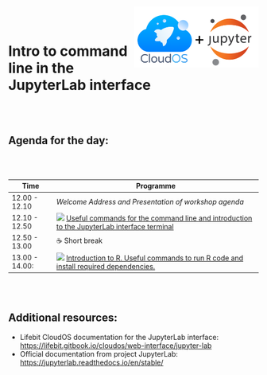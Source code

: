 
<p align="center">
  <img src="https://github.com/lifebit-ai/jax-jupyter/raw/master/img/cloudos_x_jupy.png"  width="250" align="right" >
</p>
<br/><br/>


# Intro to command line in the JupyterLab interface
<br/><br/>


## Agenda for the day:

<br/><br/>

| Time        | Programme       |
| ----------- | --------------------------------------------------------------------------- |
| 12.00 - 12.10 | _Welcome Address and Presentation of workshop agenda_ |
| 12.10 - 12.50 | <img src="https://icon-library.com/images/bash-icon/bash-icon-5.jpg"  width="25">  [Useful commands for the command line and introduction to the JupyterLab interface terminal](https://github.com/lifebit-ai/dry-bench-skills-for-researchers/blob/main/classes/1-intro-to-command-line/1-using-the-command-line.ipynb) |
| 12.50 - 13.00 |:coffee: Short break |
| 13.00 - 14.00:| <img src="https://www.r-project.org/logo/Rlogo.svg"  width="25">  [Introduction to R. Useful commands to run R code and install required dependencies.](https://github.com/lifebit-ai/dry-bench-skills-for-researchers/blob/main/classes/1-intro-to-command-line/2-reading-data-and-plotting-in-R.ipynb)|

<br/><br/>                                                     



## Additional resources:

- Lifebit CloudOS documentation for the JupyterLab interface: https://lifebit.gitbook.io/cloudos/web-interface/jupyter-lab
- Official documentation from project JupyterLab: https://jupyterlab.readthedocs.io/en/stable/ 
